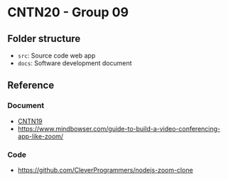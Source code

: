 # CNTN20 - Group 09

## Folder structure
- `src`: Source code web app
- `docs`: Software development document

## Reference
### Document
- [CNTN19](https://github.com/duytienkh/se-project)
- https://www.mindbowser.com/guide-to-build-a-video-conferencing-app-like-zoom/
### Code
- https://github.com/CleverProgrammers/nodejs-zoom-clone
